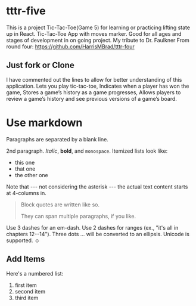# tttr-five

This is a project Tic-Tac-Toe(Game 5) for learning or practicing lifting state up in React.
Tic-Tac-Toe App with moves marker. Good for all ages and stages of development in on going project. My tribute to Dr. Faulkner
From round four: https://github.com/HarrisMBrad/tttr-four

## Just fork or Clone

I have commented out the lines to allow for better understanding of this application.
Lets you play tic-tac-toe,
Indicates when a player has won the game,
Stores a game’s history as a game progresses,
Allows players to review a game’s history and see previous versions of a game’s board.

# Use markdown

Paragraphs are separated by a blank line.

2nd paragraph. _Italic_, **bold**, and `monospace`. Itemized lists
look like:

- this one
- that one
- the other one

Note that --- not considering the asterisk --- the actual text
content starts at 4-columns in.

> Block quotes are
> written like so.
>
> They can span multiple paragraphs,
> if you like.

Use 3 dashes for an em-dash. Use 2 dashes for ranges (ex., "it's all
in chapters 12--14"). Three dots ... will be converted to an ellipsis.
Unicode is supported. ☺

## Add Items

Here's a numbered list:

1.  first item
2.  second item
3.  third item
